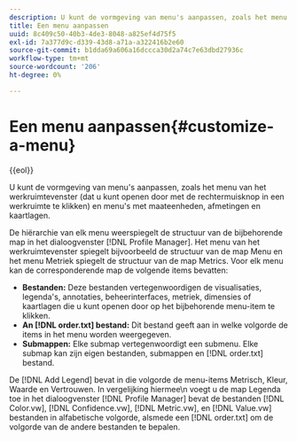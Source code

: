 ```yaml
---
description: U kunt de vormgeving van menu's aanpassen, zoals het menu van het werkruimtevenster (dat u kunt openen door met de rechtermuisknop in een werkruimte te klikken) en menu's met maateenheden, afmetingen en kaartlagen.
title: Een menu aanpassen
uuid: 8c409c50-40b3-4de3-8048-a825ef4d75f5
exl-id: 7a377d9c-d339-43d8-a71a-a322416b2e60
source-git-commit: b1dda69a606a16dccca30d2a74c7e63dbd27936c
workflow-type: tm+mt
source-wordcount: '206'
ht-degree: 0%

---
```


# Een menu aanpassen{#customize-a-menu}

{{eol}}

U kunt de vormgeving van menu&#39;s aanpassen, zoals het menu van het werkruimtevenster (dat u kunt openen door met de rechtermuisknop in een werkruimte te klikken) en menu&#39;s met maateenheden, afmetingen en kaartlagen.

De hiërarchie van elk menu weerspiegelt de structuur van de bijbehorende map in het dialoogvenster [!DNL Profile Manager]. Het menu van het werkruimtevenster spiegelt bijvoorbeeld de structuur van de map Menu en het menu Metriek spiegelt de structuur van de map Metrics. Voor elk menu kan de corresponderende map de volgende items bevatten:

* **Bestanden:** Deze bestanden vertegenwoordigen de visualisaties, legenda&#39;s, annotaties, beheerinterfaces, metriek, dimensies of kaartlagen die u kunt openen door op het bijbehorende menu-item te klikken.
* **An [!DNL order.txt] bestand:** Dit bestand geeft aan in welke volgorde de items in het menu worden weergegeven.
* **Submappen:** Elke submap vertegenwoordigt een submenu. Elke submap kan zijn eigen bestanden, submappen en [!DNL order.txt] bestand.

De [!DNL Add Legend] bevat in die volgorde de menu-items Metrisch, Kleur, Waarde en Vertrouwen. In vergelijking hiermee\n voegt u de map Legenda toe in het dialoogvenster [!DNL Profile Manager] bevat de bestanden [!DNL Color.vw], [!DNL Confidence.vw], [!DNL Metric.vw], en [!DNL Value.vw] bestanden in alfabetische volgorde, alsmede een [!DNL order.txt] om de volgorde van de andere bestanden te bepalen.
